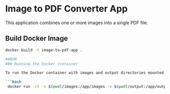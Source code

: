 # Image to PDF Converter App

This application combines one or more images into a single PDF file.

## Build Docker Image

```bash
docker build -t image-to-pdf-app .

##RUN
### Running the Docker container

To run the Docker container with images and output directories mounted, and to set a custom PDF filename, use the following command:

```bash
 docker run -it -v $(pwd)/images:/app/images -v $(pwd)/output:/app/output -e PDF_NAME=picture_output my_image_name python /app/convert_image_to_pdf.py /app/images
